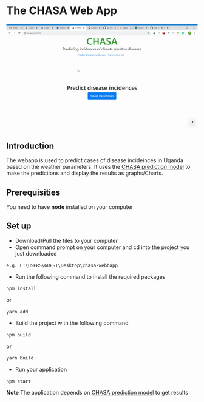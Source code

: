 # The CHASA Web App
![](chasa.gif)
## Introduction
The webapp is used to predict cases of disease incideinces in Uganda based on the weather parameters. It uses the [CHASA prediction model](https://github.com/CHAIUGA/chasa-model) to make the predictions and display the results as graphs/Charts.

## Prerequisities
You need to have **node** installed on your computer

## Set up
* Download/Pull the files to your computer
* Open command prompt on your computer and cd into the project you just downloaded
```
e.g. C:\USERS\GUEST\Desktop\chasa-webbapp
```
* Run the following command to install the required packages
```
npm install
```
or
```
yarn add
```
* Build the project with the following command
```
npm build
```
or
```
yarn build
```
* Run your application 
```
npm start
```
**Note** The application depends on [CHASA prediction model](https://github.com/CHAIUGA/chasa-model) to get results
